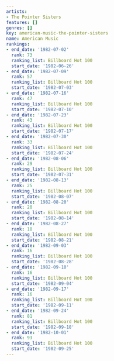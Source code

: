 ```yaml
---
artists:
- The Pointer Sisters
features: []
genres: []
key: american-music-the-pointer-sisters
name: American Music
rankings:
- end_date: '1982-07-02'
  rank: 73
  ranking_list: Billboard Hot 100
  start_date: '1982-06-26'
- end_date: '1982-07-09'
  rank: 57
  ranking_list: Billboard Hot 100
  start_date: '1982-07-03'
- end_date: '1982-07-16'
  rank: 47
  ranking_list: Billboard Hot 100
  start_date: '1982-07-10'
- end_date: '1982-07-23'
  rank: 43
  ranking_list: Billboard Hot 100
  start_date: '1982-07-17'
- end_date: '1982-07-30'
  rank: 33
  ranking_list: Billboard Hot 100
  start_date: '1982-07-24'
- end_date: '1982-08-06'
  rank: 29
  ranking_list: Billboard Hot 100
  start_date: '1982-07-31'
- end_date: '1982-08-13'
  rank: 25
  ranking_list: Billboard Hot 100
  start_date: '1982-08-07'
- end_date: '1982-08-20'
  rank: 20
  ranking_list: Billboard Hot 100
  start_date: '1982-08-14'
- end_date: '1982-08-27'
  rank: 18
  ranking_list: Billboard Hot 100
  start_date: '1982-08-21'
- end_date: '1982-09-03'
  rank: 16
  ranking_list: Billboard Hot 100
  start_date: '1982-08-28'
- end_date: '1982-09-10'
  rank: 16
  ranking_list: Billboard Hot 100
  start_date: '1982-09-04'
- end_date: '1982-09-17'
  rank: 16
  ranking_list: Billboard Hot 100
  start_date: '1982-09-11'
- end_date: '1982-09-24'
  rank: 81
  ranking_list: Billboard Hot 100
  start_date: '1982-09-18'
- end_date: '1982-10-01'
  rank: 93
  ranking_list: Billboard Hot 100
  start_date: '1982-09-25'
---
```


